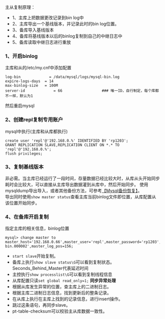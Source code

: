 主从复制原理：
- 1、主库上把数据更改记录到bin log中
- 2、主库导出一个基线版本，并记录此时的bin log位置。
- 3、备库导入基线版本
- 4、备库将基线版本以后的binlog复制到自己的中继日志中
- 5、备库读取中继日志进行重放

### 1、开启binlog
主库和从的/etc/my.cnf中添加配置
```
log-bin   		    = /data/mysql/logs/mysql-bin.log
expire-logs-days  = 14
max-binlog-size   = 100M
server-id		      = 66				    ### 唯一ID，自行制定，每个库都不一样，默认为1
```
然后重启mysql

### 2、创建repl复制专用账户
mysql中执行(主库和从库都执行)
```
create user 'repl'@'192.168.0.%' IDENTIFIED BY 'rp1203';
GRANT REPLICATION SLAVE,REPLICATION CLIENT ON *.* TO 'repl'@'192.168.0.%';
flush privileges;
```
### 3、复制基线版本
非必需。当主库已经运行了一段时间，存量数据已经比较大时，从库从头开始同步耗时会比较大，可以直接从主库导出数据灌到从库中，然后开始同步。
使用mysqldump导出导入，或者其他备份方法，可参考[【Mysql备份恢复】](05、Mysql备份恢复.md)。<br>
导出同时使用`show master status`查看主库当前binlog文件即位置，从库配置从该位置开始同步。
### 4、在备库开启复制
指定主库的相关信息，binlog位置
```
mysql> change master to master_host='192.168.0.66',master_user='repl',master_password='rp1203',master_log_file='mysql-bin.000002',master_log_pos=156;
```
- `start slave`开始复制。
- 备库上执行`show slave status\G`可以看到复制状态。Seconds_Behind_Master代表延迟时间
- 主控执行`show processlist\G`可以看到复制线程信息
- 从库配置只读`set global read_only=1;`
**同步异常处理**
- 根据从库发生异常的位置，查主库上的二进制日志。
- 根据主库二进制日志信息，找到更新后的整条记录。
- 在从库上执行在主库上找到的记录信息，进行insert操作。
- 跳过这条语句，再同步slave。
- pt-table-checksum可以校验主从库数据一致性。
